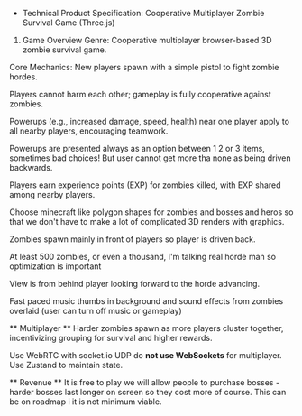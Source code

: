 - Technical Product Specification: Cooperative Multiplayer Zombie Survival Game (Three.js)
1. Game Overview
Genre: Cooperative multiplayer browser-based 3D zombie survival game.

Core Mechanics:
New players spawn with a simple pistol to fight zombie hordes.

Players cannot harm each other; gameplay is fully cooperative against zombies.

Powerups (e.g., increased damage, speed, health) near one player apply to all nearby players, encouraging teamwork.

Powerups are presented always as an option between 1 2 or 3 items, sometimes bad choices! But user cannot get more tha none as being driven backwards. 

Players earn experience points (EXP) for zombies killed, with EXP shared among nearby players.

Choose minecraft like polygon shapes for zombies and bosses and heros so that we don't have to make a lot of complicated 3D renders with graphics.

Zombies spawn mainly in front of players so player is driven back.

At least 500 zombies, or even a thousand, I'm talking real horde man so optimization is important 

View is from behind player looking forward to the horde advancing. 

Fast paced music thumbs in background and sound effects from zombies overlaid (user can turn off music or gameplay)

** Multiplayer **
Harder zombies spawn as more players cluster together, incentivizing grouping for survival and higher rewards.

Use WebRTC with socket.io UDP do **not use WebSockets** for multiplayer. Use Zustand to maintain state. 

** Revenue ** 
It is free to play we will allow people to purchase bosses - harder bosses last longer on screen so they cost more of course. This can be on roadmap i it is not minimum viable. 